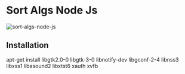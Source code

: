 # Sort Algs Node Js

![sort-algs-node-js](https://github.com/lasellers/sort-algs-node-js/blob/master/sortalgs.png)


## Installation
apt-get install libgtk2.0-0 libgtk-3-0 libnotify-dev libgconf-2-4 libnss3 libxss1
libasound2 libxtst6 xauth xvfb

